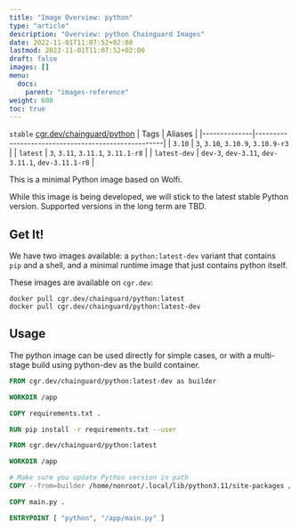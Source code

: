 ```yaml
---
title: "Image Overview: python"
type: "article"
description: "Overview: python Chainguard Images"
date: 2022-11-01T11:07:52+02:00
lastmod: 2022-11-01T11:07:52+02:00
draft: false
images: []
menu:
  docs:
    parent: "images-reference"
weight: 600
toc: true
---
```


`stable` [cgr.dev/chainguard/python](https://github.com/chainguard-images/images/tree/main/images/python)
| Tags         | Aliases                                            |
|--------------|----------------------------------------------------|
| `3.10`       | `3`, `3.10`, `3.10.9`, `3.10.9-r3`                 |
| `latest`     | `3`, `3.11`, `3.11.1`, `3.11.1-r8`                 |
| `latest-dev` | `dev-3`, `dev-3.11`, `dev-3.11.1`, `dev-3.11.1-r8` |



This is a minimal Python image based on Wolfi.

While this image is being developed, we will stick to the latest stable Python version. Supported versions in the long term are TBD.

## Get It!

We have two images available: a `python:latest-dev` variant that contains `pip` and a shell, and a minimal runtime image that just contains
python itself.

These images are available on `cgr.dev`:

```
docker pull cgr.dev/chainguard/python:latest
docker pull cgr.dev/chainguard/python:latest-dev
```

## Usage

The python image can be used directly for simple cases, or with a multi-stage build using python-dev as the build container.

```Dockerfile
FROM cgr.dev/chainguard/python:latest-dev as builder

WORKDIR /app

COPY requirements.txt .

RUN pip install -r requirements.txt --user

FROM cgr.dev/chainguard/python:latest

WORKDIR /app

# Make sure you update Python version in path
COPY --from=builder /home/nonroot/.local/lib/python3.11/site-packages /home/nonroot/.local/lib/python3.11/site-packages

COPY main.py .

ENTRYPOINT [ "python", "/app/main.py" ]
```
